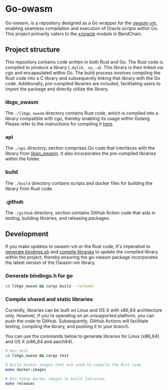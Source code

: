 # Go-owasm

Go-owasm, is a repository designed as a Go wrapper for the [owasm-vm](https://github.com/bandprotocol/owasm/tree/master/packages/vm), enabling seamless compilation and execution of Oracle scripts within Go. This project primarily caters to the [x/oracle](https://github.com/bandprotocol/chain/tree/master/x/oracle) module in BandChain.

## Project structure

This repository contains code written in both Rust and Go. The Rust code is compiled to produce a library (`.dylib`, `.so`, `.a`). This library is then linked via cgo and encapsulated within Go. The build process involves compiling the Rust code into a C library and subsequently linking that library with the Go code. Additionally, pre-compiled libraries are included, facilitating users to import the package and directly utilize the library.

### libgo_owasm

The `./libgo_owasm` directory contains Rust code, which is compiled into a library compatible with cgo, thereby enabling its usage within Golang. Please refer to the instructions for compiling it [here](#compile-shared-and-static-libraries).

### api

The `./api` directory, section comprises Go code that interfaces with the library from [libgo_owasm](#libgo_owasm). It also incorporates the pre-compiled libraries within the folder.

### build

The `./build` directory contains scripts and docker files for building the library from Rust code.

### .github

The `./github` directory, section contains GitHub Action code that aids in testing, building libraries, and releasing packages.

## Development

If you make updates to owasm-vm or the Rust code, it's imperative to [generate bindings.sh](#generate-bindingsh-for-go) and [compile libraries](#compile-shared-and-static-libraries) to update the compiled library within the project, thereby ensuring the go-owasm package incorporates the latest version of the Owasm-vm library.

### Generate bindings.h for go

```sh
cd libgo_owasm && cargo build --release
```

### Compile shared and static libraries

Currently, libraries can be built on Linux and OS X with x86_64 architecture only. However, if you're operating on an unsupported platform, you can push the code to GitHub. Subsequently, GitHub Actions will facilitate testing, compiling the library, and pushing it to your branch.

You can use the commands below to generate libraries for Linux (x86_64) and OS X (x86_64 and aarch64).

```sh
# Run test
cd libgo_owasm && cargo test

# Build docker images that are used to compile the Rust code
make docker-images

# Run those docker images to build libraries
make releases
```
